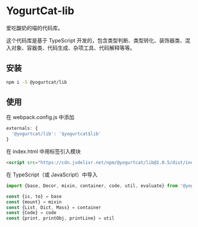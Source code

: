 # YogurtCat-lib

爱吃酸奶的喵的代码库。

这个代码库是基于 TypeScript 开发的，包含类型判断、类型转化、装饰器类、混入对象、容器类、代码生成、杂项工具、代码解释等等。

## 安装

```sh
npm i -S @yogurtcat/lib
```

## 使用

在 webpack.config.js 中添加

```JavaScript
externals: {
  '@yogurtcat/lib': '$yogurtcat$lib'
}
```

在 index.html 中用标签引入模块

```HTML
<script src="https://cdn.jsdelivr.net/npm/@yogurtcat/lib@1.0.5/dist/index.min.js"></script>
```

在 TypeScript（或 JavaScript）中导入

```TypeScript
import {base, Decor, mixin, container, code, util, evaluate} from '@yogurtcat/lib'

const {is, to} = base
const {mount} = mixin
const {List, Dict, Mass} = container
const {Code} = code
const {print, printObj, printLine} = util
```

